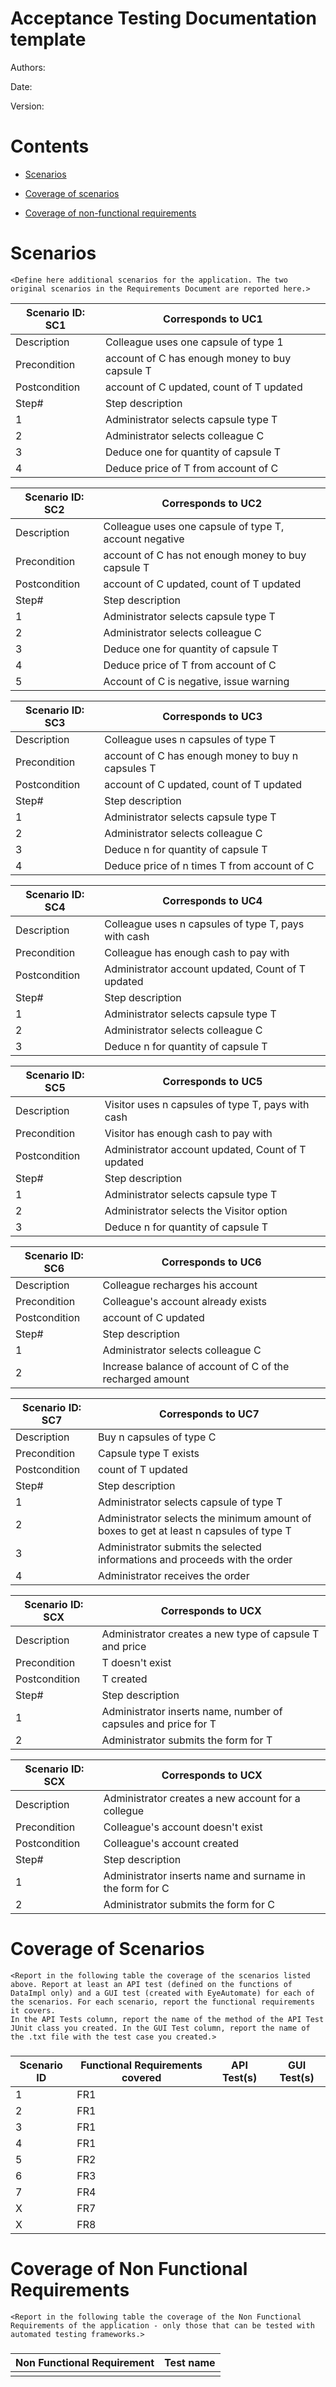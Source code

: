 # Acceptance Testing Documentation template

Authors:

Date:

Version:

# Contents

- [Scenarios](#scenarios)

- [Coverage of scenarios](#scenario-coverage)
- [Coverage of non-functional requirements](#nfr-coverage)



# Scenarios

```
<Define here additional scenarios for the application. The two original scenarios in the Requirements Document are reported here.>
```

| Scenario ID: SC1 | Corresponds to UC1                             |
| ---------------- | ---------------------------------------------- |
| Description      | Colleague uses one capsule of type 1           |
| Precondition     | account of C has enough money to buy capsule T |
| Postcondition    | account of C updated, count of T updated       |
| Step#            | Step description                               |
| 1                | Administrator selects capsule type T           |
| 2                | Administrator selects colleague C              |
| 3                | Deduce one for quantity of capsule T           |
| 4                | Deduce price of T from account of C            |

| Scenario ID: SC2 | Corresponds to UC2                                     |
| ---------------- | ------------------------------------------------------ |
| Description      | Colleague uses one capsule of type T, account negative |
| Precondition     | account of C has not enough money to buy capsule T     |
| Postcondition    | account of C updated, count of T updated               |
| Step#            | Step description                                       |
| 1                | Administrator selects capsule type T                   |
| 2                | Administrator selects colleague C                      |
| 3                | Deduce one for quantity of capsule T                   |
| 4                | Deduce price of T from account of C                    |
| 5                | Account of C is negative, issue warning                |

| Scenario ID: SC3 | Corresponds to UC3                                   |
| ---------------- | ---------------------------------------------------- |
| Description      | Colleague uses n capsules of type T                  |
| Precondition     | account of C has enough money to buy n capsules T    |
| Postcondition    | account of C updated, count of T updated             |
| Step#            | Step description                                     |
| 1                | Administrator selects capsule type T                 |
| 2                | Administrator selects colleague C                    |
| 3                | Deduce n for quantity of capsule T                   |
| 4                | Deduce price of n times T from account of C          |

| Scenario ID: SC4 | Corresponds to UC4                                   |
| ---------------- | ---------------------------------------------------- |
| Description      | Colleague uses n capsules of type T, pays with cash  |
| Precondition     | Colleague has enough cash to pay with                |
| Postcondition    | Administrator account updated, Count of T updated    |
| Step#            | Step description                                     |
| 1                | Administrator selects capsule type T                 |
| 2                | Administrator selects colleague C                    |
| 3                | Deduce n for quantity of capsule T                   |

| Scenario ID: SC5 | Corresponds to UC5                                 |
| ---------------- | -------------------------------------------------- |
| Description      | Visitor uses n capsules of type T, pays with cash  |
| Precondition     | Visitor has enough cash to pay with                |
| Postcondition    | Administrator account updated, Count of T updated  |
| Step#            | Step description                                   |
| 1                | Administrator selects capsule type T               |
| 2                | Administrator selects the Visitor option           |
| 3                | Deduce n for quantity of capsule T                 |

| Scenario ID: SC6 | Corresponds to UC6                                      |
| ---------------- | ------------------------------------------------------- |
| Description      | Colleague recharges his account                         |
| Precondition     | Colleague's account already exists                      |
| Postcondition    | account of C updated                                    |
| Step#            | Step description                                        |
| 1                | Administrator selects colleague C                       |
| 2                | Increase balance of account of C of the recharged amount|

| Scenario ID: SC7 | Corresponds to UC7                                                                     |
| ---------------- | -------------------------------------------------------------------------------------- |
| Description      | Buy n capsules of type C                                                               |
| Precondition     | Capsule type T exists                                                                  |
| Postcondition    | count of T updated                                                                     |
| Step#            | Step description                                                                       |
| 1                | Administrator selects capsule of type T                                                |
| 2                | Administrator selects the minimum amount of boxes to get at least n capsules of type T |
| 3                | Administrator submits the selected informations and proceeds with the order            |
| 4                | Administrator receives the order                                                       |





| Scenario ID: SCX | Corresponds to UCX                                             |
| ---------------- | -------------------------------------------------------------- |
| Description      | Administrator creates a new type of capsule T and price        |
| Precondition     | T doesn't exist                                                |
| Postcondition    | T created                                                      |
| Step#            | Step description                                               |
| 1                | Administrator inserts name, number of capsules and price for T |
| 2                | Administrator submits the form for T                           |


| Scenario ID: SCX | Corresponds to UCX                                         |
| ---------------- | ---------------------------------------------------------- |
| Description      | Administrator creates a new account for a collegue         |
| Precondition     | Colleague's account doesn't exist                          |
| Postcondition    | Colleague's account created                                |
| Step#            | Step description                                           |
| 1                | Administrator inserts name and surname in the form for C   |
| 2                | Administrator submits the form for C                       |



# Coverage of Scenarios

```
<Report in the following table the coverage of the scenarios listed above. Report at least an API test (defined on the functions of DataImpl only) and a GUI test (created with EyeAutomate) for each of the scenarios. For each scenario, report the functional requirements it covers.
In the API Tests column, report the name of the method of the API Test JUnit class you created. In the GUI Test column, report the name of the .txt file with the test case you created.>
```

### 

| Scenario ID | Functional Requirements covered | API Test(s) | GUI Test(s) |
| ----------- | ------------------------------- | ----------- | ----------- |
| 1           | FR1                             |             |             |
| 2           | FR1                             |             |             |
| 3           | FR1                             |             |             |
| 4           | FR1                             |             |             |
| 5           | FR2                             |             |             |
| 6           | FR3                             |             |             |
| 7           | FR4                             |             |             |
| X           | FR7                             |             |             |
| X           | FR8                             |             |             |



# Coverage of Non Functional Requirements

```
<Report in the following table the coverage of the Non Functional Requirements of the application - only those that can be tested with automated testing frameworks.>
```

### 

| Non Functional Requirement | Test name |
| -------------------------- | --------- |
|                            |           |

